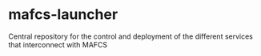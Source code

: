 # mafcs-launcher
Central repository for the control and deployment of the different services that interconnect with MAFCS
